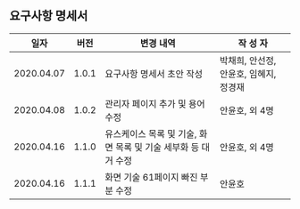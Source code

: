 ## 요구사항 명세서

| 일자       | 버전  | 변경 내역                                                    | 작 성 자                               |
| ---------- | ----- | ------------------------------------------------------------ | -------------------------------------- |
| 2020.04.07 | 1.0.1 | 요구사항 명세서 초안 작성                                    | 박채희, 안선정, 안윤호, 임혜지, 정경재 |
| 2020.04.08 | 1.0.2 | 관리자 페이지 추가 및 용어 수정                              | 안윤호, 외 4명                         |
| 2020.04.16 | 1.1.0 | 유스케이스 목록 및 기술, 화면 목록 및 기술 세부화 등 대거 수정 | 안윤호, 외 4명                         |
| 2020.04.16 | 1.1.1 | 화면 기술 61페이지 빠진 부분 수정                            | 안윤호                                 |

